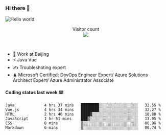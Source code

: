 ### Hi there 👋

<img src="https://raw.githubusercontent.com/sagar-viradiya/sagar-viradiya/master/resources/banner.png" alt="Hello world">
<p align="center"> 
  Visitor count<br/>
  <img src="https://profile-counter.glitch.me/youszoe/count.svg" />
</p>
<br/>

- 🍻 Work at Beijing 
- ⚡ Java Vue
- ✍️ Troubleshoting expert
- ♟  Microsoft Certified: DevOps Engineer Expert/ Azure Solutions Architect Expert/ Azure Administrator Associate

#### Coding status last week ⌨️

<!--START_SECTION:waka-->

```text
Java             4 hrs 37 mins   ████████░░░░░░░░░░░░░░░░░   32.55 %
Vue.js           4 hrs 34 mins   ████████░░░░░░░░░░░░░░░░░   32.27 %
HTML             2 hrs 40 mins   ████▓░░░░░░░░░░░░░░░░░░░░   18.80 %
JavaScript       1 hr 51 mins    ███▒░░░░░░░░░░░░░░░░░░░░░   13.05 %
CSS              8 mins          ▒░░░░░░░░░░░░░░░░░░░░░░░░   00.96 %
Markdown         6 mins          ▒░░░░░░░░░░░░░░░░░░░░░░░░   00.74 %
```

<!--END_SECTION:waka-->

<br/>
<center><img src="http://ghchart.rshah.org/409ba5/yousazoe" alt="" /></center>


